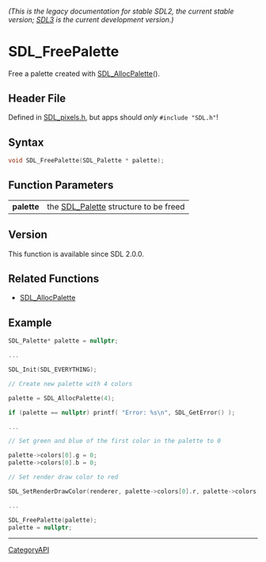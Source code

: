 ###### (This is the legacy documentation for stable SDL2, the current stable version; [SDL3](https://wiki.libsdl.org/SDL3/) is the current development version.)
# SDL_FreePalette

Free a palette created with [SDL_AllocPalette](SDL_AllocPalette)().

## Header File

Defined in [SDL_pixels.h](https://github.com/libsdl-org/SDL/blob/SDL2/include/SDL_pixels.h), but apps should _only_ `#include "SDL.h"`!

## Syntax

```c
void SDL_FreePalette(SDL_Palette * palette);

```

## Function Parameters

|                 |                                                      |
| --------------- | ---------------------------------------------------- |
| **palette**     | the [SDL_Palette](SDL_Palette) structure to be freed |

## Version

This function is available since SDL 2.0.0.

## Related Functions

* [SDL_AllocPalette](SDL_AllocPalette)


## Example

```c
SDL_Palette* palette = nullptr;

...

SDL_Init(SDL_EVERYTHING);

// Create new palette with 4 colors

palette = SDL_AllocPalette(4);

if (palette == nullptr) printf( "Error: %s\n", SDL_GetError() );

...

// Set green and blue of the first color in the palette to 0

palette->colors[0].g = 0;
palette->colors[0].b = 0;

// Set render draw color to red

SDL_SetRenderDrawColor(renderer, palette->colors[0].r, palette->colors[0].g, palette->colors.b, palette->colors[0].a);

...

SDL_FreePalette(palette);
palette = nullptr;
```

----
[CategoryAPI](CategoryAPI)

